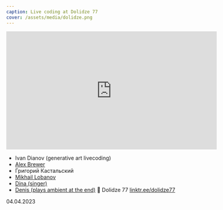 ```yaml
---
caption: Live coding at Dolidze 77
cover: /assets/media/dolidze.png
---
```


<iframe width="560" height="315" src="https://www.youtube.com/embed/QH-iuX4mSs0?si=oJ4_696bKSpZNTuM" title="YouTube video player" frameborder="0" allow="accelerometer; autoplay; clipboard-write; encrypted-media; gyroscope; picture-in-picture; web-share" referrerpolicy="strict-origin-when-cross-origin" allowfullscreen></iframe>

- Ivan Dianov (generative art livecoding)
- [Alex Brewer](https://www.instagram.com/thealexbrewer)
- Григорий Кастальский
- [Mikhail Lobanov](https://www.instagram.com/off_morra?igshid=YmMyMTA2M2Y%3D)
- [Dina (singer)](https://www.instagram.com/khom.yak?igshid=YmMyMTA2M2Y%3D)
- [Denis (plays ambient at the end)](https://www.instagram.com/dencastro?igshid=YmMyMTA2M2Y%3D)

Dolidze 77 [linktr.ee/dolidze77](https://linktr.ee/dolidze77)

04.04.2023

